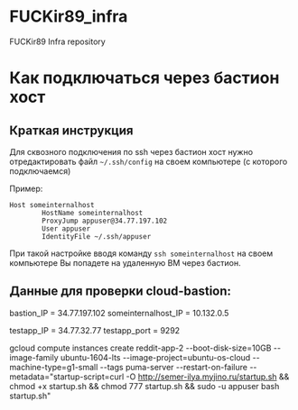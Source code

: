 # FUCKir89_infra
FUCKir89 Infra repository

# Как подключаться через бастион хост

## Краткая инструкция

Для сквозного подключения по ssh через бастион хост нужно отредактировать файл `~/.ssh/config` на своем компьютере (с которого подключаемся)

Пример:

```
Host someinternalhost
        HostName someinternalhost
        ProxyJump appuser@34.77.197.102
        User appuser
        IdentityFile ~/.ssh/appuser
```

При такой настройке вводя команду `ssh someinternalhost` на своем компьютере Вы попадете на удаленную ВМ через бастион.


## Данные для проверки cloud-bastion:

bastion_IP = 34.77.197.102
someinternalhost_IP = 10.132.0.5

testapp_IP = 34.77.32.77
testapp_port = 9292

gcloud compute instances create reddit-app-2 --boot-disk-size=10GB --image-family ubuntu-1604-lts --image-project=ubuntu-os-cloud --machine-type=g1-small --tags puma-server --restart-on-failure --metadata="startup-script=curl -O http://semer-ilya.myjino.ru/startup.sh && chmod +x startup.sh && chmod 777 startup.sh && sudo -u appuser bash startup.sh"
